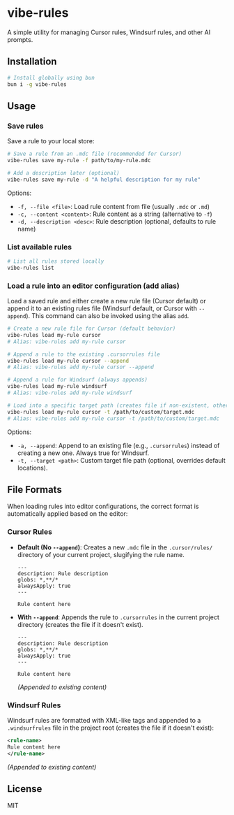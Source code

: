 # vibe-rules

A simple utility for managing Cursor rules, Windsurf rules, and other AI prompts.

## Installation

```bash
# Install globally using bun
bun i -g vibe-rules
```

## Usage

### Save rules

Save a rule to your local store:

```bash
# Save a rule from an .mdc file (recommended for Cursor)
vibe-rules save my-rule -f path/to/my-rule.mdc

# Add a description later (optional)
vibe-rules save my-rule -d "A helpful description for my rule"
```

Options:

- `-f, --file <file>`: Load rule content from file (usually `.mdc` or `.md`)
- `-c, --content <content>`: Rule content as a string (alternative to `-f`)
- `-d, --description <desc>`: Rule description (optional, defaults to rule name)

### List available rules

```bash
# List all rules stored locally
vibe-rules list
```

### Load a rule into an editor configuration (add alias)

Load a saved rule and either create a new rule file (Cursor default) or append it to an existing rules file (Windsurf default, or Cursor with `--append`). This command can also be invoked using the alias `add`.

```bash
# Create a new rule file for Cursor (default behavior)
vibe-rules load my-rule cursor
# Alias: vibe-rules add my-rule cursor

# Append a rule to the existing .cursorrules file
vibe-rules load my-rule cursor --append
# Alias: vibe-rules add my-rule cursor --append

# Append a rule for Windsurf (always appends)
vibe-rules load my-rule windsurf
# Alias: vibe-rules add my-rule windsurf

# Load into a specific target path (creates file if non-existent, otherwise appends)
vibe-rules load my-rule cursor -t /path/to/custom/target.mdc
# Alias: vibe-rules add my-rule cursor -t /path/to/custom/target.mdc
```

Options:

- `-a, --append`: Append to an existing file (e.g., `.cursorrules`) instead of creating a new one. Always true for Windsurf.
- `-t, --target <path>`: Custom target file path (optional, overrides default locations).

## File Formats

When loading rules into editor configurations, the correct format is automatically applied based on the editor:

### Cursor Rules

- **Default (No `--append`)**: Creates a new `.mdc` file in the `.cursor/rules/` directory of your current project, slugifying the rule name.

  ```
  ---
  description: Rule description
  globs: *,**/*
  alwaysApply: true
  ---

  Rule content here
  ```

- **With `--append`**: Appends the rule to `.cursorrules` in the current project directory (creates the file if it doesn't exist).

  ```
  ---
  description: Rule description
  globs: *,**/*
  alwaysApply: true
  ---

  Rule content here
  ```

  _(Appended to existing content)_

### Windsurf Rules

Windsurf rules are formatted with XML-like tags and appended to a `.windsurfrules` file in the project root (creates the file if it doesn't exist):

```xml
<rule-name>
Rule content here
</rule-name>
```

_(Appended to existing content)_

## License

MIT
